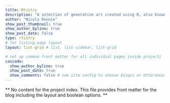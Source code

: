 ```yaml
---
title: Rtistry
description: "A selection of generative art created using R, also known as #rtistry. You can also view my generative artwork on instagram: nrennie_aRt."
author: "Nicola Rennie"
show_post_thumbnail: true
show_author_byline: true
show_post_date: false
type: rtistry
# for listing page layout
layout: list-grid # list, list-sidebar, list-grid

# set up common front matter for all individual pages inside project/
cascade:    
  show_author_byline: true
  show_post_date: true
  show_comments: false # see site config to choose Disqus or Utterances
---
```


** No content for the project index. This file provides front matter for the blog including the layout and boolean options. **
